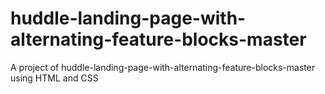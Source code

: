 # huddle-landing-page-with-alternating-feature-blocks-master
A project of huddle-landing-page-with-alternating-feature-blocks-master using HTML and CSS
